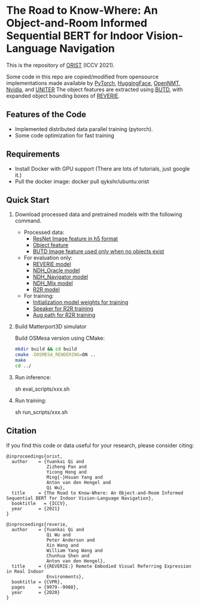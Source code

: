 # The Road to Know-Where: An Object-and-Room Informed Sequential BERT for Indoor Vision-Language Navigation
This is the repository of [ORIST](https://arxiv.org/abs/2104.04167) (ICCV 2021).

Some code in this repo are copied/modified from opensource implementations made available by
[PyTorch](https://github.com/pytorch/pytorch),
[HuggingFace](https://github.com/huggingface/transformers),
[OpenNMT](https://github.com/OpenNMT/OpenNMT-py),
[Nvidia](https://github.com/NVIDIA/DeepLearningExamples/tree/master/PyTorch),
and [UNITER](https://github.com/ChenRocks/UNITER)
The object features are extracted using [BUTD](https://github.com/peteanderson80/bottom-up-attention), with expanded object bounding boxes of [REVERIE](https://github.com/YuankaiQi/REVERIE).

## Features of the Code
 * Implemented distributed data parallel training (pytorch).
 * Some code optimization for fast training
 

## Requirements
 * Install Docker with GPU support (There are lots of tutorials, just google it.)
 * Pull the docker image: docker pull qykshr/ubuntu:orist 


## Quick Start

1. Download processed data and pretrained models with the following command.
    * Processed data:
        * [ResNet Image feature in h5 format](https://drive.google.com/file/d/1CSpzu_u0WpoJX4SOUnVKBdlj8vf8WpwN/view?usp=sharing)
        * [Object feature](https://drive.google.com/file/d/1fka2w03_Ck9hVgYXahJ-eu4jN_2PZlb8/view?usp=sharing)
        * [BUTD Image feature used only when no objects exist](https://drive.google.com/file/d/17OgBE3zutg5QGI7TaCXLpYS1LIa_250Z/view?usp=sharing)
    * For evaluation only:
        * [REVERIE model](https://drive.google.com/file/d/1mCpUWdP8cKy2tnH2nION08XA-YPm-wNM/view?usp=sharing)
        * [NDH_Oracle model](https://drive.google.com/file/d/1RFZX8KGX7-5hkL5IkBx4tuf-K_y-pV3G/view?usp=sharing)
        * [NDH_Navigator model](https://drive.google.com/file/d/1aqPuSU_tUdwcdcJnd7n9LyoalEIG5Rg_/view?usp=sharing)
        * [NDH_Mix model](https://drive.google.com/file/d/14yqDwlN6re8gyKLlUPDsNSJvLudsUXaM/view?usp=sharing)
        * [R2R model](https://drive.google.com/file/d/1K-eFdeZsqy0ZJSbcfO3sYPdHv-X9Q4-B/view?usp=sharing)
    * For training:
        * [Initialization model weights for training](https://drive.google.com/file/d/1lcyq4rPGNAiI0V2JfcH2LwzcvESUkIdx/view?usp=sharing)
        * [Speaker for R2R training](https://drive.google.com/file/d/1ScdMQpj7X34J03jyq0p28HJFK_chREgy/view?usp=sharing)
        * [Aug path for R2R training](https://drive.google.com/file/d/12030ewR9KI15eh3mthPhEMWI3dLEzw05/view?usp=sharing)
    
2. Build Matterport3D simulator

   Build OSMesa version using CMake:
   ```bash
   mkdir build && cd build
   cmake -DOSMESA_RENDERING=ON ..
   make
   cd ../
   ```

3. Run inference:
   
   sh eval_scripts/xxx.sh
    

4. Run training:

   sh run_scripts/xxx.sh


## Citation

If you find this code or data useful for your research, please consider citing:
```
@inproceedings{orist,
  author    = {Yuankai Qi and
               Zizheng Pan and
               Yicong Hong and
               Ming{-}Hsuan Yang and
               Anton van den Hengel and
               Qi Wu},
  title     = {The Road to Know-Where: An Object-and-Room Informed Sequential BERT for Indoor Vision-Language Navigation},
  booktitle   = {ICCV},
  year      = {2021}
}

@inproceedings{reverie,
  author    = {Yuankai Qi and
               Qi Wu and
               Peter Anderson and
               Xin Wang and
               William Yang Wang and
               Chunhua Shen and
               Anton van den Hengel},
  title     = {{REVERIE:} Remote Embodied Visual Referring Expression in Real Indoor
               Environments},
  booktitle = {CVPR},
  pages     = {9979--9988},
  year      = {2020}
}
```
